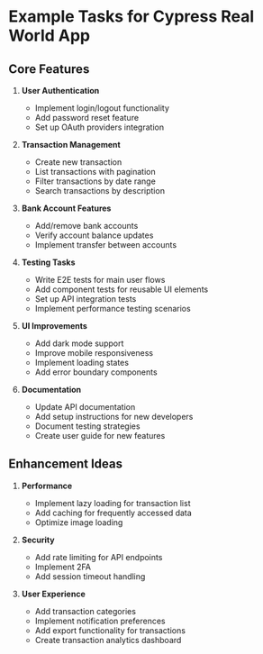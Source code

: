 # Example Tasks for Cypress Real World App

## Core Features

1. **User Authentication**
   - Implement login/logout functionality
   - Add password reset feature
   - Set up OAuth providers integration

2. **Transaction Management**
   - Create new transaction
   - List transactions with pagination
   - Filter transactions by date range
   - Search transactions by description

3. **Bank Account Features**
   - Add/remove bank accounts
   - Verify account balance updates
   - Implement transfer between accounts

4. **Testing Tasks**
   - Write E2E tests for main user flows
   - Add component tests for reusable UI elements
   - Set up API integration tests
   - Implement performance testing scenarios

5. **UI Improvements**
   - Add dark mode support
   - Improve mobile responsiveness
   - Implement loading states
   - Add error boundary components

6. **Documentation**
   - Update API documentation
   - Add setup instructions for new developers
   - Document testing strategies
   - Create user guide for new features

## Enhancement Ideas

1. **Performance**
   - Implement lazy loading for transaction list
   - Add caching for frequently accessed data
   - Optimize image loading

2. **Security**
   - Add rate limiting for API endpoints
   - Implement 2FA
   - Add session timeout handling

3. **User Experience**
   - Add transaction categories
   - Implement notification preferences
   - Add export functionality for transactions
   - Create transaction analytics dashboard